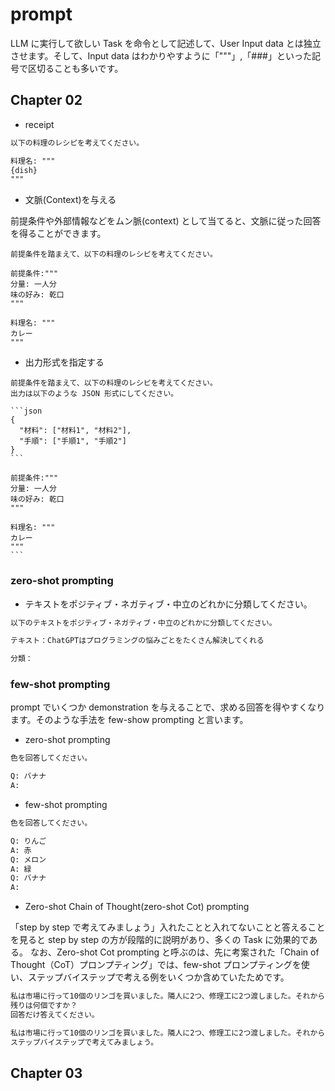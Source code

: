 # prompt

LLM に実行して欲しい Task を命令として記述して、User Input data とは独立させます。そして、Input data はわかりやすように「"""」,「###」といった記号で区切ることも多いです。

## Chapter 02

- receipt

```txt
以下の料理のレシピを考えてください。

料理名: """
{dish}
"""
```

- 文脈(Context)を与える

前提条件や外部情報などをムン脈(context) として当てると、文脈に従った回答を得ることができます。

```text
前提条件を踏まえて、以下の料理のレシピを考えてください。

前提条件:"""
分量: 一人分
味の好み: 乾口
"""

料理名: """
カレー
"""
```

- 出力形式を指定する

````text
前提条件を踏まえて、以下の料理のレシピを考えてください。
出力は以下のような JSON 形式にしてください。

```json
{
  "材料": ["材料1", "材料2"],
  "手順": ["手順1", "手順2"]
}
```

前提条件:"""
分量: 一人分
味の好み: 乾口
"""

料理名: """
カレー
"""
```

````

### zero-shot prompting

- テキストをポジティブ・ネガティブ・中立のどれかに分類してください。

```txt
以下のテキストをポジティブ・ネガティブ・中立のどれかに分類してください。

テキスト：ChatGPTはプログラミングの悩みごとをたくさん解決してくれる

分類：
```

### few-shot prompting

prompt でいくつか demonstration を与えることで、求める回答を得やすくなります。そのような手法を few-show prompting と言います。

- zero-shot prompting

```txt
色を回答してください。

Q: バナナ
A:
```

- few-shot prompting

```txt
色を回答してください。

Q: りんご
A: 赤
Q: メロン
A: 緑
Q: バナナ
A:
```

- Zero-shot Chain of Thought(zero-shot Cot) prompting

「step by step で考えてみましょう」入れたことと入れてないことと答えることを見ると step by step の方が段階的に説明があり、多くの Task に効果的である。
なお、Zero-shot Cot prompting と呼ぶのは、先に考案された「Chain of Thought（CoT）プロンプティング」では、few-shot プロンプティングを使い、ステップバイステップで考える例をいくつか含めていたためです。

```txt
私は市場に行って10個のリンゴを買いました。隣人に2つ、修理工に2つ渡しました。それから5つのリンゴを買って1つ食べました。
残りは何個ですか？
回答だけ答えてください。
```

```txt
私は市場に行って10個のリンゴを買いました。隣人に2つ、修理工に2つ渡しました。それから5つのリンゴを買って1つ食べました。残りは何個ですか？
ステップバイステップで考えてみましょう。
```

## Chapter 03
